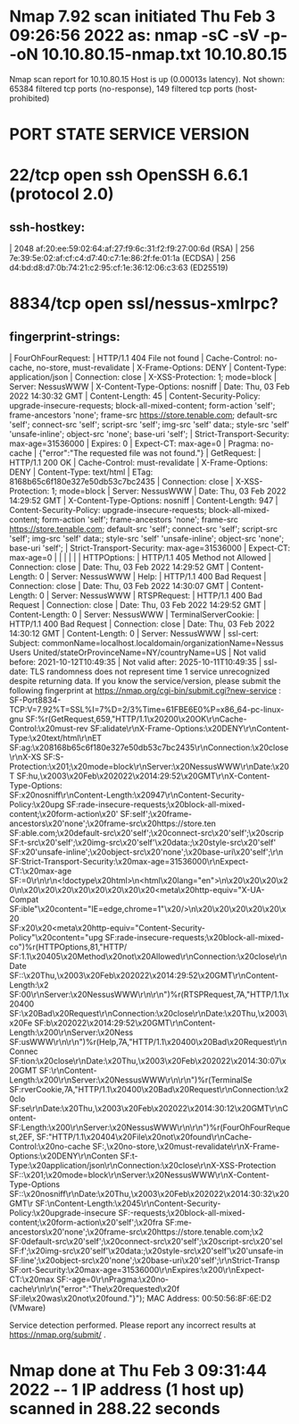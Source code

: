 # Nmap 7.92 scan initiated Thu Feb  3 09:26:56 2022 as: nmap -sC -sV -p- -oN 10.10.80.15-nmap.txt 10.10.80.15
Nmap scan report for 10.10.80.15
Host is up (0.00013s latency).
Not shown: 65384 filtered tcp ports (no-response), 149 filtered tcp ports (host-prohibited)
# PORT     STATE SERVICE            VERSION
# 22/tcp   open  ssh                OpenSSH 6.6.1 (protocol 2.0)
## ssh-hostkey: 
|   2048 af:20:ee:59:02:64:af:27:f9:6c:31:f2:f9:27:00:6d (RSA)
|   256 7e:39:5e:02:af:cf:c4:d7:40:c7:1e:86:2f:fe:01:1a (ECDSA)
|   256 d4:bd:d8:d7:0b:74:21:c2:95:cf:1e:36:12:06:c3:63 (ED25519)

# 8834/tcp open  ssl/nessus-xmlrpc?
## fingerprint-strings: 
|   FourOhFourRequest: 
|     HTTP/1.1 404 File not found
|     Cache-Control: no-cache, no-store, must-revalidate
|     X-Frame-Options: DENY
|     Content-Type: application/json
|     Connection: close
|     X-XSS-Protection: 1; mode=block
|     Server: NessusWWW
|     X-Content-Type-Options: nosniff
|     Date: Thu, 03 Feb 2022 14:30:32 GMT
|     Content-Length: 45
|     Content-Security-Policy: upgrade-insecure-requests; block-all-mixed-content; form-action 'self'; frame-ancestors 'none'; frame-src https://store.tenable.com; default-src 'self'; connect-src 'self'; script-src 'self'; img-src 'self' data:; style-src 'self' 'unsafe-inline'; object-src 'none'; base-uri 'self';
|     Strict-Transport-Security: max-age=31536000
|     Expires: 0
|     Expect-CT: max-age=0
|     Pragma: no-cache
|     {"error":"The requested file was not found."}
|   GetRequest: 
|     HTTP/1.1 200 OK
|     Cache-Control: must-revalidate
|     X-Frame-Options: DENY
|     Content-Type: text/html
|     ETag: 8168b65c6f180e327e50db53c7bc2435
|     Connection: close
|     X-XSS-Protection: 1; mode=block
|     Server: NessusWWW
|     Date: Thu, 03 Feb 2022 14:29:52 GMT
|     X-Content-Type-Options: nosniff
|     Content-Length: 947
|     Content-Security-Policy: upgrade-insecure-requests; block-all-mixed-content; form-action 'self'; frame-ancestors 'none'; frame-src https://store.tenable.com; default-src 'self'; connect-src 'self'; script-src 'self'; img-src 'self' data:; style-src 'self' 'unsafe-inline'; object-src 'none'; base-uri 'self';
|     Strict-Transport-Security: max-age=31536000
|     Expect-CT: max-age=0
|     <!doctype html>
|     <html lang="en">
|     <head>
|     <meta http-equiv="X-UA-Compatible" content="IE=edge,chrome=1" />
|     <meta http-equiv="Content-Security-Policy" content="upgrade-insecure-requests; block-all-mixed-co"/>
|   HTTPOptions: 
|     HTTP/1.1 405 Method not Allowed
|     Connection: close
|     Date: Thu, 03 Feb 2022 14:29:52 GMT
|     Content-Length: 0
|     Server: NessusWWW
|   Help: 
|     HTTP/1.1 400 Bad Request
|     Connection: close
|     Date: Thu, 03 Feb 2022 14:30:07 GMT
|     Content-Length: 0
|     Server: NessusWWW
|   RTSPRequest: 
|     HTTP/1.1 400 Bad Request
|     Connection: close
|     Date: Thu, 03 Feb 2022 14:29:52 GMT
|     Content-Length: 0
|     Server: NessusWWW
|   TerminalServerCookie: 
|     HTTP/1.1 400 Bad Request
|     Connection: close
|     Date: Thu, 03 Feb 2022 14:30:12 GMT
|     Content-Length: 0
|     Server: NessusWWW
| ssl-cert: Subject: commonName=localhost.localdomain/organizationName=Nessus Users United/stateOrProvinceName=NY/countryName=US
| Not valid before: 2021-10-12T10:49:35
| Not valid after:  2025-10-11T10:49:35
| ssl-date: TLS randomness does not represent time
1 service unrecognized despite returning data. If you know the service/version, please submit the following fingerprint at https://nmap.org/cgi-bin/submit.cgi?new-service :
SF-Port8834-TCP:V=7.92%T=SSL%I=7%D=2/3%Time=61FBE6E0%P=x86_64-pc-linux-gnu
SF:%r(GetRequest,659,"HTTP/1\.1\x20200\x20OK\r\nCache-Control:\x20must-rev
SF:alidate\r\nX-Frame-Options:\x20DENY\r\nContent-Type:\x20text/html\r\nET
SF:ag:\x208168b65c6f180e327e50db53c7bc2435\r\nConnection:\x20close\r\nX-XS
SF:S-Protection:\x201;\x20mode=block\r\nServer:\x20NessusWWW\r\nDate:\x20T
SF:hu,\x2003\x20Feb\x202022\x2014:29:52\x20GMT\r\nX-Content-Type-Options:\
SF:x20nosniff\r\nContent-Length:\x20947\r\nContent-Security-Policy:\x20upg
SF:rade-insecure-requests;\x20block-all-mixed-content;\x20form-action\x20'
SF:self';\x20frame-ancestors\x20'none';\x20frame-src\x20https://store\.ten
SF:able\.com;\x20default-src\x20'self';\x20connect-src\x20'self';\x20scrip
SF:t-src\x20'self';\x20img-src\x20'self'\x20data:;\x20style-src\x20'self'\
SF:x20'unsafe-inline';\x20object-src\x20'none';\x20base-uri\x20'self';\r\n
SF:Strict-Transport-Security:\x20max-age=31536000\r\nExpect-CT:\x20max-age
SF:=0\r\n\r\n<!doctype\x20html>\n<html\x20lang=\"en\">\n\x20\x20\x20\x20<h
SF:ead>\n\x20\x20\x20\x20\x20\x20\x20\x20<meta\x20http-equiv=\"X-UA-Compat
SF:ible\"\x20content=\"IE=edge,chrome=1\"\x20/>\n\x20\x20\x20\x20\x20\x20\
SF:x20\x20<meta\x20http-equiv=\"Content-Security-Policy\"\x20content=\"upg
SF:rade-insecure-requests;\x20block-all-mixed-co")%r(HTTPOptions,81,"HTTP/
SF:1\.1\x20405\x20Method\x20not\x20Allowed\r\nConnection:\x20close\r\nDate
SF::\x20Thu,\x2003\x20Feb\x202022\x2014:29:52\x20GMT\r\nContent-Length:\x2
SF:00\r\nServer:\x20NessusWWW\r\n\r\n")%r(RTSPRequest,7A,"HTTP/1\.1\x20400
SF:\x20Bad\x20Request\r\nConnection:\x20close\r\nDate:\x20Thu,\x2003\x20Fe
SF:b\x202022\x2014:29:52\x20GMT\r\nContent-Length:\x200\r\nServer:\x20Ness
SF:usWWW\r\n\r\n")%r(Help,7A,"HTTP/1\.1\x20400\x20Bad\x20Request\r\nConnec
SF:tion:\x20close\r\nDate:\x20Thu,\x2003\x20Feb\x202022\x2014:30:07\x20GMT
SF:\r\nContent-Length:\x200\r\nServer:\x20NessusWWW\r\n\r\n")%r(TerminalSe
SF:rverCookie,7A,"HTTP/1\.1\x20400\x20Bad\x20Request\r\nConnection:\x20clo
SF:se\r\nDate:\x20Thu,\x2003\x20Feb\x202022\x2014:30:12\x20GMT\r\nContent-
SF:Length:\x200\r\nServer:\x20NessusWWW\r\n\r\n")%r(FourOhFourRequest,2EF,
SF:"HTTP/1\.1\x20404\x20File\x20not\x20found\r\nCache-Control:\x20no-cache
SF:,\x20no-store,\x20must-revalidate\r\nX-Frame-Options:\x20DENY\r\nConten
SF:t-Type:\x20application/json\r\nConnection:\x20close\r\nX-XSS-Protection
SF::\x201;\x20mode=block\r\nServer:\x20NessusWWW\r\nX-Content-Type-Options
SF::\x20nosniff\r\nDate:\x20Thu,\x2003\x20Feb\x202022\x2014:30:32\x20GMT\r
SF:\nContent-Length:\x2045\r\nContent-Security-Policy:\x20upgrade-insecure
SF:-requests;\x20block-all-mixed-content;\x20form-action\x20'self';\x20fra
SF:me-ancestors\x20'none';\x20frame-src\x20https://store\.tenable\.com;\x2
SF:0default-src\x20'self';\x20connect-src\x20'self';\x20script-src\x20'sel
SF:f';\x20img-src\x20'self'\x20data:;\x20style-src\x20'self'\x20'unsafe-in
SF:line';\x20object-src\x20'none';\x20base-uri\x20'self';\r\nStrict-Transp
SF:ort-Security:\x20max-age=31536000\r\nExpires:\x200\r\nExpect-CT:\x20max
SF:-age=0\r\nPragma:\x20no-cache\r\n\r\n{\"error\":\"The\x20requested\x20f
SF:ile\x20was\x20not\x20found\.\"}");
MAC Address: 00:50:56:8F:6E:D2 (VMware)

Service detection performed. Please report any incorrect results at https://nmap.org/submit/ .
# Nmap done at Thu Feb  3 09:31:44 2022 -- 1 IP address (1 host up) scanned in 288.22 seconds
